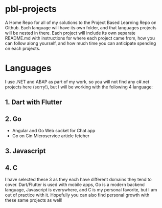 # pbl-projects
A Home Repo for all of my solutions to the Project Based Learning Repo on Github. Each language will have its own folder, and that languages projects will be nested in there. Each project will include its own separate README.md with instructions for where each project came from, how you can follow along yourself, and how much time you can anticipate spending on each projects. 

# Languages
I use .NET and ABAP as part of my work, so you will not find any c#.net projects here (sorry!), but I will be working with the following 4 language:

## 1. Dart with Flutter

## 2. Go
  - Angular and Go Web socket for Chat app
  - Go on Gin Microservice article fetcher

## 3. Javascript
## 4. C

I have selected these 3 as they each have different domains they tend to cover. Dart/Flutter is used with mobile apps, Go is a modern backend language, Javascript is everywhere, and C is my personal favorite, but I am out of practice with it. Hopefully you can also find personal growth with these same projects as well!
